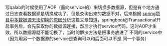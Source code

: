 写qalab的时候使用了AOP（面向service的）来切换多数据源，但是有个地方通过日志查看数据源是切换成功了，但是查询出来的数据不对，后来根据 [spring项目中多数据源无法切换的原因分析](https://blog.csdn.net/puhaiyang/article/details/88013712)这篇文章知道，springboot@Transactional开启事务后，会先获取你的数据源连接，然后才执行service代码，这时AOP才生效，所以数据源就不能切换了，当时的解决方法是把事务放进了 不同的service中（因为用另一个数据源的service是查询可以和后面可以不是 同一个事务）

